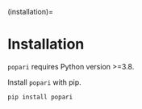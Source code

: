 (installation)=
# Installation

`popari` requires Python version >=3.8.

Install `popari` with pip.

```
pip install popari
```
